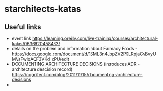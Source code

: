# starchitects-katas

## Useful links
- event link https://learning.oreilly.com/live-training/courses/architectural-katas/0636920458463/
- details on the problem and information about Farmacy Foods - https://docs.google.com/document/d/1SML3n4JbpZV2PSLRpjaCvBvyUMVsFwlqAQF3VKd_oPU/edit
- DOCUMENTING ARCHITECTURE DECISIONS (introduces ADR - architecture descision record) https://cognitect.com/blog/2011/11/15/documenting-architecture-decisions
- 
